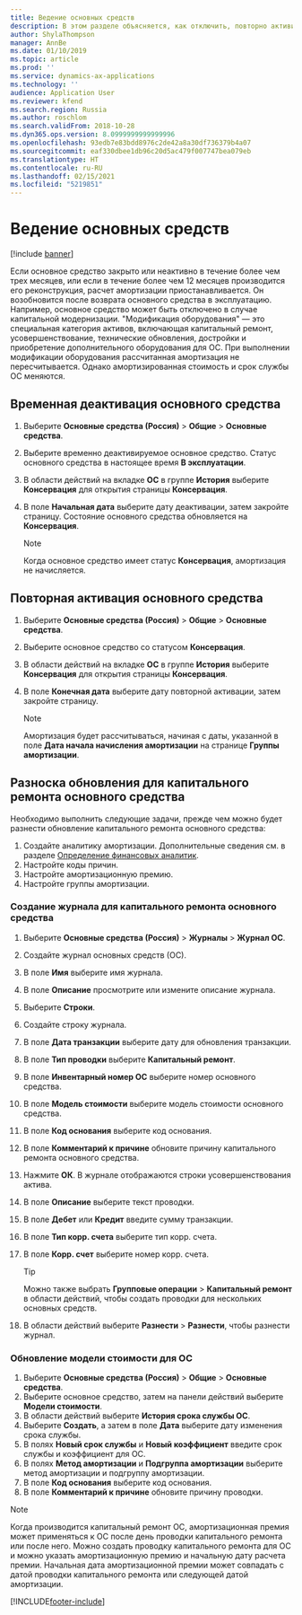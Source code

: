 ```yaml
---
title: Ведение основных средств
description: В этом разделе объясняется, как отключить, повторно активировать и обновить основное средство в Microsoft Dynamics 365 Finance в России.
author: ShylaThompson
manager: AnnBe
ms.date: 01/10/2019
ms.topic: article
ms.prod: ''
ms.service: dynamics-ax-applications
ms.technology: ''
audience: Application User
ms.reviewer: kfend
ms.search.region: Russia
ms.author: roschlom
ms.search.validFrom: 2018-10-28
ms.dyn365.ops.version: 8.0999999999999996
ms.openlocfilehash: 93edb7e83bdd8976c2de42a8a30df736379b4a07
ms.sourcegitcommit: eaf330dbee1db96c20d5ac479f007747bea079eb
ms.translationtype: HT
ms.contentlocale: ru-RU
ms.lasthandoff: 02/15/2021
ms.locfileid: "5219851"
---
```

# <a name="maintain-fixed-assets"></a>Ведение основных средств
[!include [banner](../includes/banner.md)]

Если основное средство закрыто или неактивно в течение более чем трех месяцев, или если в течение более чем 12 месяцев производится его реконструкция, расчет амортизации приостанавливается. Он возобновится после возврата основного средства в эксплуатацию.
Например, основное средство может быть отключено в случае капитальной модернизации.
"Модификация оборудования" — это специальная категория активов, включающая капитальный ремонт, усовершенствование, технические обновления, достройки и приобретение дополнительного оборудования для ОС. При выполнении модификации оборудования рассчитанная амортизация не пересчитывается. Однако амортизированная стоимость и срок службы ОС меняются.


## <a name="temporarily-inactivate-a-fixed-asset"></a>Временная деактивация основного средства

1. Выберите **Основные средства (Россия)** \> **Общие** \> **Основные средства**.
2. Выберите временно деактивируемое основное средство. Статус основного средства в настоящее время **В эксплуатации**.
3. В области действий на вкладке **ОС** в группе **История** выберите **Консервация** для открытия страницы **Консервация**.
4. В поле **Начальная дата** выберите дату деактивации, затем закройте страницу. Состояние основного средства обновляется на **Консервация**.

    > [!NOTE]
    > Когда основное средство имеет статус **Консервация**, амортизация не начисляется.

## <a name="reactivate-a-fixed-asset"></a>Повторная активация основного средства

1. Выберите **Основные средства (Россия)** \> **Общие** \> **Основные средства**.
2. Выберите основное средство со статусом **Консервация**.
3. В области действий на вкладке **ОС** в группе **История** выберите **Консервация** для открытия страницы **Консервация**.
4. В поле **Конечная дата** выберите дату повторной активации, затем закройте страницу.

    > [!NOTE]
    > Амортизация будет рассчитываться, начиная с даты, указанной в поле **Дата начала начисления амортизации** на странице **Группы амортизации**.

## <a name="post-an-update-for-a-major-repair-of-a-fixed-asset"></a>Разноска обновления для капитального ремонта основного средства

Необходимо выполнить следующие задачи, прежде чем можно будет разнести обновление капитального ремонта основного средства:

1. Создайте аналитику амортизации. Дополнительные сведения см. в разделе [Определение финансовых аналитик](../general-ledger/tasks/define-financial-dimensions.md).
2. Настройте коды причин. 
3. Настройте амортизационную премию.
4. Настройте группы амортизации.

### <a name="create-a-journal-for-a-major-repair-of-a-fixed-asset"></a>Создание журнала для капитального ремонта основного средства

1. Выберите **Основные средства (Россия)** \> **Журналы** \> **Журнал ОС**.
2. Создайте журнал основных средств (ОС).
3. В поле **Имя** выберите имя журнала.
4. В поле **Описание** просмотрите или измените описание журнала.
5. Выберите **Строки**.
6. Создайте строку журнала.
7. В поле **Дата транзакции** выберите дату для обновления транзакции.
8. В поле **Тип проводки** выберите **Капитальный ремонт**.
9. В поле **Инвентарный номер ОС** выберите номер основного средства.
10. В поле **Модель стоимости** выберите модель стоимости основного средства.
11. В поле **Код основания** выберите код основания.
12. В поле **Комментарий к причине** обновите причину капитального ремонта основного средства.
13. Нажмите **ОК**. В журнале отображаются строки усовершенствования актива.
14. В поле **Описание** выберите текст проводки.
15. В поле **Дебет** или **Кредит** введите сумму транзакции.
16. В поле **Тип корр. счета** выберите тип корр. счета.
17. В поле **Корр. счет** выберите номер корр. счета.

    > [!TIP]
    > Можно также выбрать **Групповые операции** \> **Капитальный ремонт** в области действий, чтобы создать проводки для нескольких основных средств.

18. В области действий выберите **Разнести** \> **Разнести**, чтобы разнести журнал.

### <a name="update-a-value-model-for-a-fixed-asset"></a>Обновление модели стоимости для ОС

1. Выберите **Основные средства (Россия)** \> **Общие** \> **Основные средства**.
2. Выберите основное средство, затем на панели действий выберите **Модели стоимости**.
3. В области действий выберите **История срока службы ОС**.
4. Выберите **Создать**, а затем в поле **Дата** выберите дату изменения срока службы.
5. В полях **Новый срок службы** и **Новый коэффициент** введите срок службы и коэффициент для ОС.
6. В полях **Метод амортизации** и **Подгруппа амортизации** выберите метод амортизации и подгруппу амортизации.
7. В поле **Код основания** выберите код основания.
8. В поле **Комментарий к причине** обновите причину проводки.

> [!NOTE]
> Когда производится капитальный ремонт ОС, амортизационная премия может применяться к ОС после день проводки капитального ремонта или после него. Можно создать проводку капитального ремонта для ОС и можно указать амортизационную премию и начальную дату расчета премии. Начальная дата амортизационной премии может совпадать с датой проводки капитального ремонта или следующей датой амортизации.


[!INCLUDE[footer-include](../../includes/footer-banner.md)]